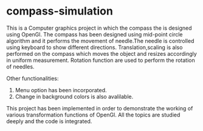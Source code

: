 # compass-simulation

This is a Computer graphics project in which the compass the is designed using OpenGl.
The compass has been designed using mid-point circle algorithm and it performs the movement of needle.The needle is controlled using keyboard to show different directions. 
Translation,scaling is also performed on the compass which moves the object and resizes accordingly in uniform measurement.
Rotation function are used to perform the rotation of needles.

Other functionalities:
1. Menu option has been incorporated.
2. Change in background colors is also avalilable.

This project has been implemented in order to demonstrate the working of various transformation functions of OpenGl. All the topics are studied deeply and the code is integrated.


